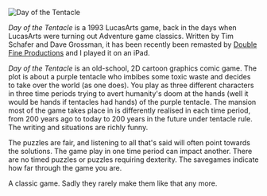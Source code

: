 ![Day of the Tentacle](Day_of_the_Tentacle.jpg)

*Day of the Tentacle* is a 1993 LucasArts game, back in the days when
LucasArts were turning out Adventure game classics. Written by Tim Schafer and
Dave Grossman, it has been recently been remasted by 
[Double Fine Productions](https://store.steampowered.com/developer/doublefine?snr=1_5_9__2000)
and I played it on an iPad.

*Day of the Tentacle*  is an old-school, 2D cartoon graphics comic game. 
The plot is about a purple tentacle who imbibes some toxic waste and decides
to take over the world (as one does). You play as three different characters in
three time periods trying to avert humanity's doom at the hands (well it would be
hands if tentacles had hands) of the purple tentacle. The mansion most of the
game takes place in is differently realised in each time period, from 200 years ago to 
today to 200 years in the future under tentacle rule. The writing and situations are
richly funny.

The puzzles are fair, and listening to all that's said will often point towards the solutions.
The game play in one time period can impact another. There are no timed puzzles
or puzzles requiring dexterity. The savegames indicate how far through
the game you are.

A classic game. Sadly they rarely make them like that any more.
